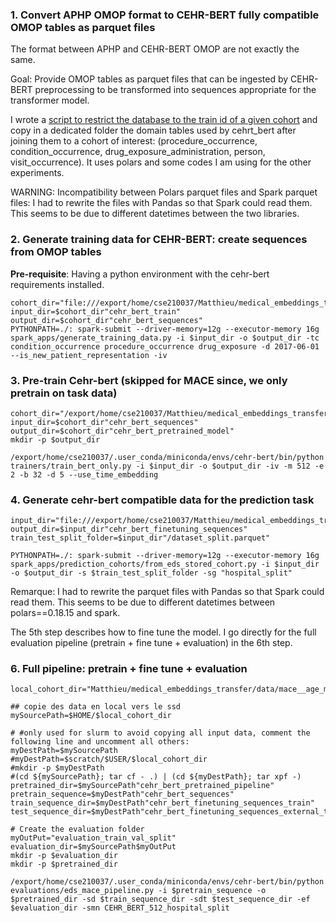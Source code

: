 ### 1. Convert APHP OMOP format to CEHR-BERT fully compatible OMOP tables as parquet files


The format between APHP and CEHR-BERT OMOP are not exactly the same. 

Goal: Provide OMOP tables as parquet files that can be ingested by CEHR-BERT
preprocessing to be transformed into sequences appropriate for the transformer
model. 

I wrote a [script to restrict the database to the train id of a given cohort](https://gitlab.inria.fr/soda/medical_embeddings_transfer/-/blob/main/scripts/experiences/cehr_bert_prepare_pretrain_dataset.py) and copy in a dedicated folder the domain tables used by cehrt_bert after joining them to a cohort of interest: (procedure_occurrence, condition_occurrence, drug_exposure_administration, person, visit_occurrence). It uses polars and some codes I am using for the other experiments.

WARNING: Incompatibility between Polars parquet files and Spark parquet files: I had to rewrite the files with Pandas so that Spark could read them. This seems to be due to different datetimes between the two libraries.

### 2. Generate training data for CEHR-BERT: create sequences from OMOP tables

**Pre-requisite**: Having a python environment with the cehr-bert requirements installed. 

```console
cohort_dir="file:///export/home/cse210037/Matthieu/medical_embeddings_transfer/data/mace__age_min_18__dates_2018_2020__task__MACE@360__index_visit_random/"
input_dir=$cohort_dir"cehr_bert_train"
output_dir=$cohort_dir"cehr_bert_sequences"
PYTHONPATH=./: spark-submit --driver-memory=12g --executor-memory 16g spark_apps/generate_training_data.py -i $input_dir -o $output_dir -tc condition_occurrence procedure_occurrence drug_exposure -d 2017-06-01 --is_new_patient_representation -iv 
```


### 3. Pre-train Cehr-bert (skipped for MACE since, we only pretrain on task data)


```console
cohort_dir="/export/home/cse210037/Matthieu/medical_embeddings_transfer/data/mace__age_min_18__dates_2018_2020__task__MACE@360__index_visit_random/"
input_dir=$cohort_dir"cehr_bert_sequences"
output_dir=$cohort_dir"cehr_bert_pretrained_model"
mkdir -p $output_dir

/export/home/cse210037/.user_conda/miniconda/envs/cehr-bert/bin/python trainers/train_bert_only.py -i $input_dir -o $output_dir -iv -m 512 -e 2 -b 32 -d 5 --use_time_embedding
```

### 4. Generate cehr-bert compatible data for the prediction task

```console
input_dir="file:///export/home/cse210037/Matthieu/medical_embeddings_transfer/data/mace__age_min_18__dates_2018_2020__task__MACE@360__index_visit_random/"
output_dir=$input_dir"cehr_bert_finetuning_sequences"
train_test_split_folder=$input_dir"/dataset_split.parquet" 

PYTHONPATH=./: spark-submit --driver-memory=12g --executor-memory 16g spark_apps/prediction_cohorts/from_eds_stored_cohort.py -i $input_dir -o $output_dir -s $train_test_split_folder -sg "hospital_split"
```
Remarque: I had to rewrite the parquet files with Pandas so that Spark could read them. This seems to be due to different datetimes between polars==0.18.15 and spark.

The 5th step describes how to fine tune the model.  I go directly for the full evaluation pipeline (pretrain + fine tune + evaluation) in the 6th step.

### 6. Full pipeline: pretrain + fine tune + evaluation

```console
local_cohort_dir="Matthieu/medical_embeddings_transfer/data/mace__age_min_18__dates_2018_2020__task__MACE@360__index_visit_random/"

## copie des data en local vers le ssd
mySourcePath=$HOME/$local_cohort_dir

# #only used for slurm to avoid copying all input data, comment the following line and uncomment all others:
myDestPath=$mySourcePath
#myDestPath=$scratch/$USER/$local_cohort_dir
#mkdir -p $myDestPath
#(cd ${mySourcePath}; tar cf - .) | (cd ${myDestPath}; tar xpf -)
pretrained_dir=$mySourcePath"cehr_bert_pretrained_pipeline"
pretrain_sequence=$myDestPath"cehr_bert_sequences"
train_sequence_dir=$myDestPath"cehr_bert_finetuning_sequences_train"
test_sequence_dir=$myDestPath"cehr_bert_finetuning_sequences_external_test"

# Create the evaluation folder
myOutPut="evaluation_train_val_split"
evaluation_dir=$mySourcePath$myOutPut
mkdir -p $evaluation_dir 
mkdir -p $pretrained_dir

/export/home/cse210037/.user_conda/miniconda/envs/cehr-bert/bin/python evaluations/eds_mace_pipeline.py -i $pretrain_sequence -o $pretrained_dir -sd $train_sequence_dir -sdt $test_sequence_dir -ef $evaluation_dir -smn CEHR_BERT_512_hospital_split
```